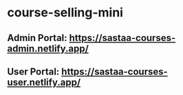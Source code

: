 ﻿# course-selling-mini
## Admin Portal: https://sastaa-courses-admin.netlify.app/
## User Portal: https://sastaa-courses-user.netlify.app/
